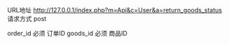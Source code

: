 URL地址
http://127.0.0.1/index.php?m=Api&c=User&a=return_goods_status
请求方式
post

order_id 必须 订单ID
goods_id 必须 商品ID
